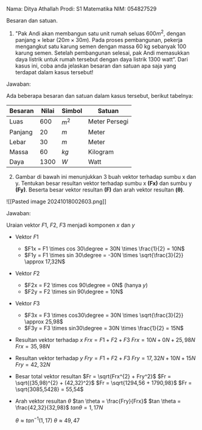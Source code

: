 Nama: Ditya Athallah
Prodi: S1 Matematika
NIM: 054827529

Besaran dan satuan.

1. "Pak Andi akan membangun satu unit rumah seluas $600 m^2$, dengan panjang $\times$ lebar ($20 m \times 30 m$). Pada proses pembangunan, pekerja mengangkut satu karung semen dengan massa $60$ kg sebanyak $100$ karung semen. Setelah pembangunan selesai, pak Andi memasukkan daya listrik untuk rumah tersebut dengan daya listrik $1300$ watt”. Dari kasus ini, coba anda jelaskan besaran dan satuan apa saja yang terdapat dalam kasus tersebut!

Jawaban:

Ada beberapa besaran dan satuan dalam kasus tersebut, berikut tabelnya:

| Besaran | Nilai  | Simbol | Satuan        |
| ------- | ------ | ------ | ------------- |
| Luas    | $600$  | $m^2$  | Meter Persegi |
| Panjang | $20$   | $m$    | Meter         |
| Lebar   | $30$   | $m$    | Meter         |
| Massa   | $60$   | $kg$   | Kilogram      |
| Daya    | $1300$ | $W$    | Watt          |

2. Gambar di bawah ini menunjukkan 3 buah vektor terhadap sumbu x dan y. Tentukan besar resultan vektor terhadap sumbu x **(Fx)** dan sumbu y **(Fy)**. Beserta besar vektor resultan **(F)** dan arah vektor resultan **(θ)**.

![[Pasted image 20241018002603.png]]

Jawaban:

Uraian vektor $F1$, $F2$, $F3$ menjadi komponen $x$ dan $y$

- Vektor $F1$
	- $F1x = F1 \times cos 30\degree = 30N \times \frac{1}{2} = 10N$ 
	- $F1y = F1 \times sin 30\degree = -30N \times \sqrt{\frac{3}{2}} \approx 17,32N$
- Vektor $F2$
	- $F2x = F2 \times cos 90\degree = 0N$ (hanya $y$)
	- $F2y = F2 \times sin 90\degree = 10N$ 
- Vektor $F3$
	- $F3x = F3 \times cos30\degree = 30N \times \sqrt{\frac{3}{2}} \approx 25,98$
	- $F3y = F3 \times sin30\degree = 30N \times \frac{1}{2} = 15N$

- Resultan vektor terhadap $x$
	$Frx = F1 + F2 + F3$
	$Frx = 10N + 0N + 25,98N$
	$Frx = 35,98N$

- Resultan vektor terhadap $y$
	$Fry = F1 + F2 + F3$
	$Fry = 17,32N + 10N + 15N$
	$Fry = 42,32N$

- Besar total vektor resultan
	$Fr = \sqrt{Frx^{2} + Fry^2}$
	$Fr = \sqrt{(35,98)^{2} + (42,32)^2}$
	$Fr = \sqrt{1294,56 + 1790,98}$
	$Fr = \sqrt{3085,5428} = 55,54$

- Arah vektor resultan $\theta$
	$tan \theta = \frac{Fry}{Frx}$
	$tan \theta = \frac{42,32}{32,98}$
	$tan\theta = 1,17N$
	
	$\theta \approx tan^{-1} (1,17)$
	$\theta \approx 49,47$